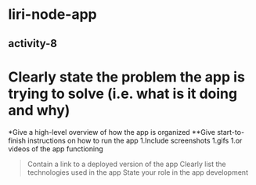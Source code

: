 # liri-node-app
activity-8
--------------------------------------------------------
# Clearly state the problem the app is trying to solve (i.e. what is it doing and why)
*Give a high-level overview of how the app is organized
**Give start-to-finish instructions on how to run the app
1.Include screenshots
1.gifs
1.or videos of the app functioning
>Contain a link to a deployed version of the app
Clearly list the technologies used in the app
State your role in the app development
